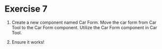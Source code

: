 # Exercise 7

1. Create a new component named Car Form. Move the car form from Car Tool to the Car Form component. Utilize the Car Form component in Car Tool.

2. Ensure it works!